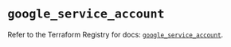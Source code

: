 # `google_service_account`

Refer to the Terraform Registry for docs: [`google_service_account`](https://registry.terraform.io/providers/hashicorp/google-beta/6.41.0/docs/resources/google_service_account).
